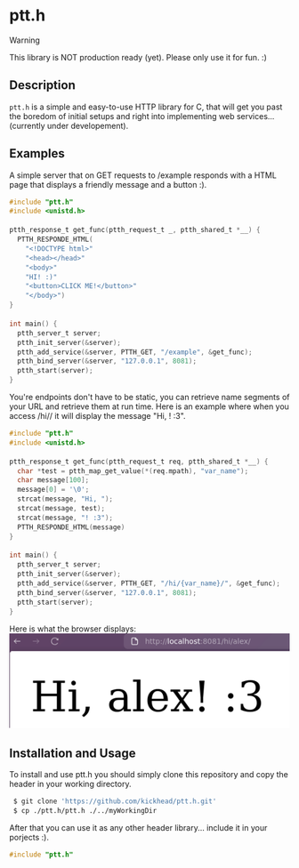 # ptt.h

> [!WARNING]
> This library is NOT production ready (yet). Please only use it for fun. :)

## Description
`ptt.h` is a simple and easy-to-use HTTP library for C, that will get you past the boredom of initial setups and right into implementing web services... (currently under developement).

## Examples
A simple server that on GET requests to /example responds with a HTML page that displays a friendly message and a button :).

```c
#include "ptt.h"
#include <unistd.h>

ptth_response_t get_func(ptth_request_t _, ptth_shared_t *__) {
  PTTH_RESPONDE_HTML(
    "<!DOCTYPE html>"
    "<head></head>"
    "<body>"
    "HI! :)"
    "<button>CLICK ME!</button>"
    "</body>")
}

int main() {
  ptth_server_t server;
  ptth_init_server(&server);
  ptth_add_service(&server, PTTH_GET, "/example", &get_func);
  ptth_bind_server(&server, "127.0.0.1", 8081);
  ptth_start(server);
}
```
You're endpoints don't have to be static, you can retrieve name segments of your URL and retrieve them at run time. Here is an example where when you access /hi/<name>/ it will display the message "Hi, <name>! :3".
```c
#include "ptt.h"
#include <unistd.h>

ptth_response_t get_func(ptth_request_t req, ptth_shared_t *__) {
  char *test = ptth_map_get_value(*(req.mpath), "var_name");
  char message[100];
  message[0] = '\0';
  strcat(message, "Hi, ");
  strcat(message, test);
  strcat(message, "! :3");
  PTTH_RESPONDE_HTML(message)
}

int main() {
  ptth_server_t server;
  ptth_init_server(&server);
  ptth_add_service(&server, PTTH_GET, "/hi/{var_name}/", &get_func);
  ptth_bind_server(&server, "127.0.0.1", 8081);
  ptth_start(server);
}
```
Here is what the browser displays:<br>
![example_hi](./plus/hi_alex.png)

## Installation and Usage
To install and use ptt.h you should simply clone this repository and copy the header in your working directory.

```sh 
 $ git clone 'https://github.com/kickhead/ptt.h.git'
 $ cp ./ptt.h/ptt.h ./../myWorkingDir
```
After that you can use it as any other header library... include it in your porjects :).
```c 
#include "ptt.h"
```

